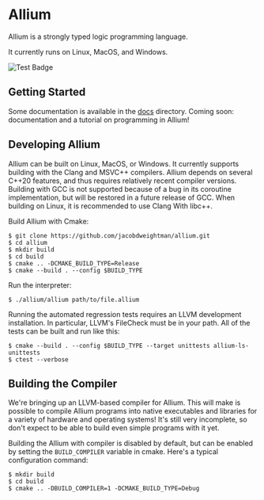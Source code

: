 # Allium

Allium is a strongly typed logic programming language.

It currently runs on Linux, MacOS, and Windows.

![Test Badge](https://github.com/jacobdweightman/allium/workflows/Run%20Tests/badge.svg)

## Getting Started

Some documentation is available in the [docs](docs/README.md) directory.
Coming soon: documentation and a tutorial on programming in Allium!

## Developing Allium

Allium can be built on Linux, MacOS, or Windows. It currently supports building with the Clang and MSVC++ compilers. Allium depends on several C++20 features, and thus requires relatively recent compiler versions. Building with GCC is not supported because of a bug in its coroutine implementation, but will be restored in a future release of GCC. When building on Linux, it is recommended to use Clang With libc++.

Build Allium with Cmake:
```
$ git clone https://github.com/jacobdweightman/allium.git
$ cd allium
$ mkdir build
$ cd build
$ cmake .. -DCMAKE_BUILD_TYPE=Release
$ cmake --build . --config $BUILD_TYPE
```

Run the interpreter:
```
$ ./allium/allium path/to/file.allium
```

Running the automated regression tests requires an LLVM development installation. In particular, LLVM's FileCheck must be in your path. All of the tests can be built and run like this:
```
$ cmake --build . --config $BUILD_TYPE --target unittests allium-ls-unittests
$ ctest --verbose
```

## Building the Compiler

We're bringing up an LLVM-based compiler for Allium. This will make is possible
to compile Allium programs into native executables and libraries for a variety
of hardware and operating systems! It's still very incomplete, so don't expect
to be able to build even simple programs with it yet.

Building the Allium with compiler is disabled by default, but can be enabled by
setting the `BUILD_COMPILER` variable in cmake. Here's a typical configuration
command:
```
$ mkdir build
$ cd build
$ cmake .. -DBUILD_COMPILER=1 -DCMAKE_BUILD_TYPE=Debug
```
